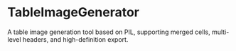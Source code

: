 # TableImageGenerator
A table image generation tool based on PIL, supporting merged cells, multi-level headers, and high-definition export.

